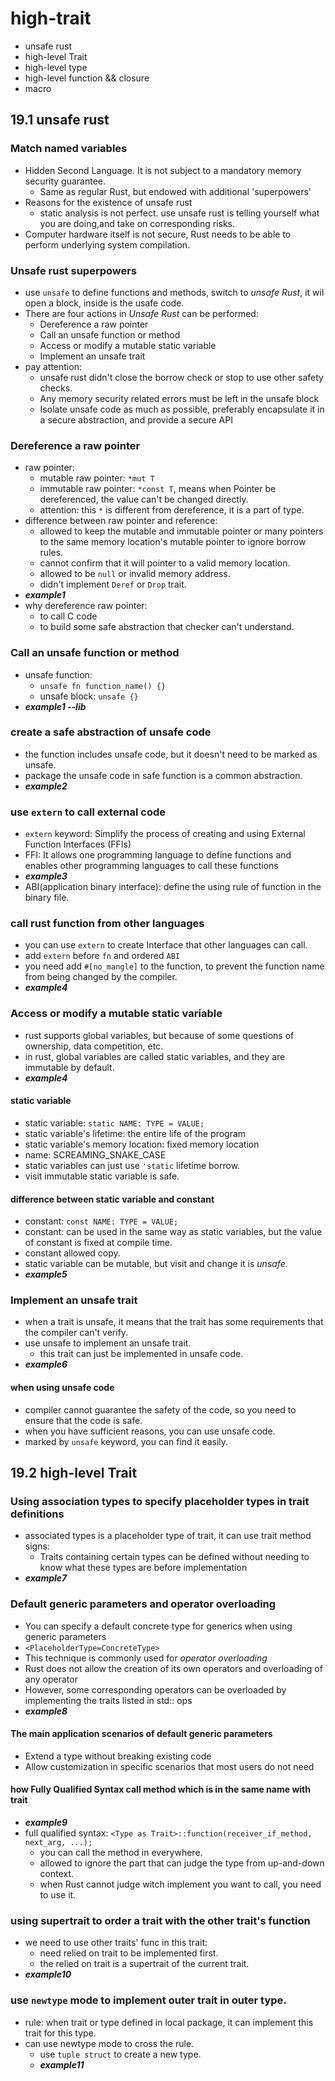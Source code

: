 # high-trait

- unsafe rust
- high-level Trait
- high-level type
- high-level function && closure
- macro

## 19.1 unsafe rust

### Match named variables

- Hidden Second Language. It is not subject to a mandatory memory security guarantee.
  - Same as regular Rust, but endowed with additional 'superpowers'
- Reasons for the existence of unsafe rust
  - static analysis is not perfect. use unsafe rust is telling yourself what you are doing,and take on corresponding risks.
- Computer hardware itself is not secure, Rust needs to be able to perform underlying system compilation.

### Unsafe rust superpowers

- use `unsafe` to define functions and methods, switch to *unsafe Rust*, it wil open a block, inside is the usafe code.
- There are four actions in *Unsafe Rust* can be performed:
  - Dereference a raw pointer
  - Call an unsafe function or method
  - Access or modify a mutable static variable
  - Implement an unsafe trait
- pay attention:
  - unsafe rust didn't close the borrow check or stop to use other safety checks.
  - Any memory security related errors must be left in the unsafe block
  - Isolate unsafe code as much as possible, preferably encapsulate it in a secure abstraction, and provide a secure API

### Dereference a raw pointer

- raw pointer: 
  - mutable raw pointer: `*mut T`
  - immutable raw pointer: `*const T`, means when Pointer be dereferenced, the value can't be changed directly.
  - attention: this `*` is different from dereference, it is a part of type.
- difference between raw pointer and reference:
  - allowed to keep the mutable and immutable pointer or many pointers to the same memory location's mutable pointer to ignore borrow rules.
  - cannot confirm that it will pointer to a valid memory location.
  - allowed to be `null` or invalid memory address.
  - didn't implement `Deref` or `Drop` trait.
- ***example1***
- why dereference raw pointer:
  - to call C code
  - to build some safe abstraction that checker can't understand.

### Call an unsafe function or method

- unsafe function: 
  - `unsafe fn function_name() {}`
  - unsafe block: `unsafe {}`
- ***example1 --lib***

### create a safe abstraction of unsafe code

- the function includes unsafe code, but it doesn't need to be marked as unsafe.
- package the unsafe code in safe function is a common abstraction.
- ***example2***

### use `extern` to call external code

- `extern` keyword: Simplify the process of creating and using External Function Interfaces (FFIs)
- FFI: It allows one programming language to define functions and enables other programming languages to call these functions
- ***example3***
- ABI(application binary interface): define the using rule of function in the binary file.

### call rust function from other languages

- you can use `extern` to create Interface that other languages can call.
- add `extern` before `fn` and ordered `ABI`
- you need add `#[no_mangle]` to the function, to prevent the function name from being changed by the compiler.
- ***example4***

### Access or modify a mutable static variable

- rust supports global variables, but because of some questions of ownership, data competition, etc.
- in rust, global variables are called static variables, and they are immutable by default.
- ***example4***

#### static variable

- static variable: `static NAME: TYPE = VALUE;`
- static variable's lifetime: the entire life of the program
- static variable's memory location: fixed memory location
- name: SCREAMING_SNAKE_CASE
- static variables can just use `'static` lifetime borrow. 
- visit immutable static variable is safe.

#### difference between static variable and constant

- constant: `const NAME: TYPE = VALUE;`
- constant: can be used in the same way as static variables, but the value of constant is fixed at compile time.
- constant allowed copy.
- static variable can be mutable, but visit and change it is *unsafe*. 
- ***example5***

### Implement an unsafe trait

- when a trait is unsafe, it means that the trait has some requirements that the compiler can't verify.
- use unsafe to implement an unsafe trait.
  - this trait can just be implemented in unsafe code.
- ***example6***

#### when using unsafe code

- compiler cannot guarantee the safety of the code, so you need to ensure that the code is safe.
- when you have sufficient reasons, you can use unsafe code.
- marked by `unsafe` keyword, you can find it easily.

## 19.2 high-level Trait

### Using association types to specify placeholder types in trait definitions

- associated types is a placeholder type of trait, it can use trait method signs:
  - Traits containing certain types can be defined without needing to know what these types are before implementation
- ***example7***

### Default generic parameters and operator overloading

- You can specify a default concrete type for generics when using generic parameters
- `<PlaceholderType=ConcreteType>`
- This technique is commonly used for *operator overloading*
- Rust does not allow the creation of its own operators and overloading of any operator
- However, some corresponding operators can be overloaded by implementing the traits listed in std:: ops
- ***example8***

#### The main application scenarios of default generic parameters

- Extend a type without breaking existing code 
- Allow customization in specific scenarios that most users do not need

#### how Fully Qualified Syntax call method which is in the same name with trait

- ***example9***
- full qualified syntax: `<Type as Trait>::function(receiver_if_method, next_arg, ...);`
  - you can call the method in everywhere.
  - allowed to ignore the part that can judge the type from up-and-down context.
  - when Rust cannot judge witch implement you want to call, you need to use it.

### using supertrait to order a trait with the other trait's function

- we need to use other traits' func in this trait:
  - need relied on trait to be implemented first.
  - the relied on trait is a supertrait of the current trait.
- ***example10***
 
### use `newtype` mode to implement outer trait in outer type.
- rule: when trait or type defined in local package, it can implement this trait for this type.
- can use newtype mode to cross the rule.
  - use `tuple struct` to create a new type.
  - ***example11***